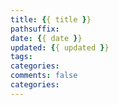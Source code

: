 ```yaml
---
title: {{ title }}
pathsuffix: 
date: {{ date }}
updated: {{ updated }}
tags:
categories:
comments: false
categories:
---
```

